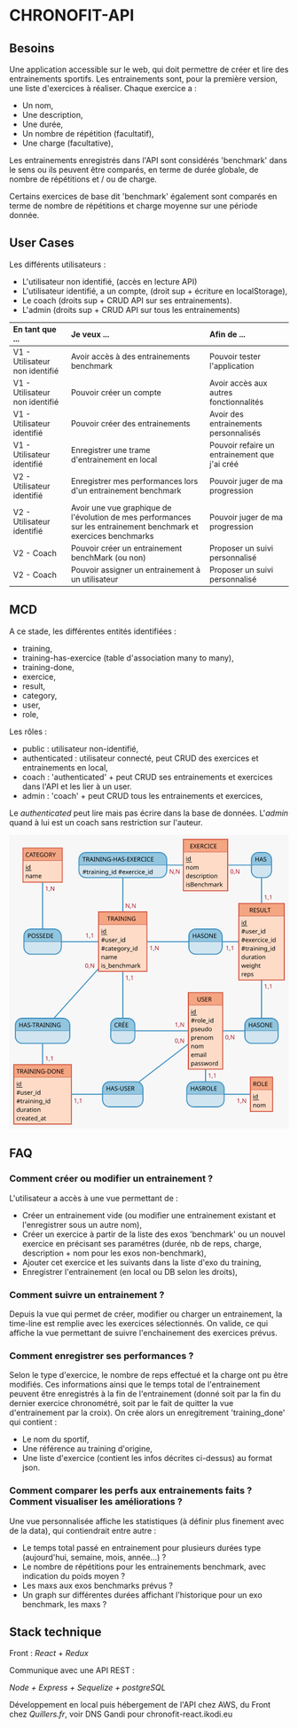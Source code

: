 # CHRONOFIT-API

## Besoins

Une application accessible sur le web, qui doit permettre de créer et lire des entrainements sportifs.
Les entrainements sont, pour la première version, une liste d'exercices à réaliser.
Chaque exercice a :
* Un nom,
* Une description, 
* Une durée,
* Un nombre de répétition (facultatif),
* Une charge (facultative),

Les entrainements enregistrés dans l'API sont considérés 'benchmark' dans le sens ou ils peuvent être comparés, en terme de durée globale, de nombre de répétitions et / ou de charge.

Certains exercices de base dit 'benchmark' également sont comparés en terme de nombre de répétitions et charge moyenne sur une période donnée.

## User Cases

Les différents utilisateurs :
* L'utilisateur non identifié, (accès en lecture API)
* L'utilisateur identifié, a un compte, (droit sup + écriture en localStorage),
* Le coach (droits sup + CRUD API sur ses entrainements).
* L'admin (droits sup + CRUD API sur tous les entrainements)

| En tant que ... | Je veux ... | Afin de ...|
| :---| :---| :---|
| V1 - Utilisateur non identifié | Avoir accès à des entrainements benchmark | Pouvoir tester l'application |
| V1 - Utilisateur non identifié | Pouvoir créer un compte | Avoir accès aux autres fonctionnalités |
| V1 - Utilisateur identifié | Pouvoir créer des entrainements | Avoir des entrainements personnalisés |
| V1 - Utilisateur identifié | Enregistrer une trame d'entrainement en local | Pouvoir refaire un entrainement que j'ai créé |
| V2 - Utilisateur identifié | Enregistrer mes performances lors d'un entrainement benchmark | Pouvoir juger de ma progression |
| V2 - Utilisateur identifié | Avoir une vue graphique de l'évolution de mes performances sur les entrainement benchmark et exercices benchmarks | Pouvoir juger de ma progression |
| V2 - Coach | Pouvoir créer un entrainement benchMark (ou non) | Proposer un suivi personnalisé |
| V2 - Coach | Pouvoir assigner un entrainement à un utilisateur | Proposer un suivi personnalisé |

## MCD

A ce stade, les différentes entités identifiées :
* training,
* training-has-exercice (table d'association many to many),
* training-done,
* exercice,
* result,
* category,
* user,
* role,

Les rôles :
* public : utilisateur non-identifié,
* authenticated : utilisateur connecté, peut CRUD des exercices et entrainements en local,
* coach : 'authenticated' + peut CRUD ses entrainements et exercices dans l'API et les lier à un user.
* admin : 'coach' + peut CRUD tous les entrainements et exercices,

Le _authenticated_ peut lire mais pas écrire dans la base de données.
L'_admin_ quand à lui est un coach sans restriction sur l'auteur.

![mocodo de chronofit-react](./docs/mocodo/MCD.svg)

## FAQ
### Comment créer ou modifier un entrainement ?
L'utilisateur a accès à une vue permettant de :
* Créer un entrainement vide (ou modifier une entrainement existant et l'enregistrer sous un autre nom),
* Créer un exercice à partir de la liste des exos 'benchmark' ou un nouvel exercice en précisant ses paramétres (durée, nb de reps, charge, description + nom pour les exos non-benchmark),
* Ajouter cet exercice et les suivants dans la liste d'exo du training,
* Enregistrer l'entrainement (en local ou DB selon les droits),

### Comment suivre un entrainement ?
Depuis la vue qui permet de créer, modifier ou charger un entrainement, la time-line est remplie avec les exercices sélectionnés.
On valide, ce qui affiche la vue permettant de suivre l'enchainement des exercices prévus.

### Comment enregistrer ses performances ?
Selon le type d'exercice, le nombre de reps effectué et la charge ont pu être modifiés.
Ces informations ainsi que le temps total de l'entrainement peuvent être enregistrés à la fin de l'entrainement (donné soit par la fin du dernier exercice chronométré, soit par le fait de quitter la vue d'entrainement par la croix).
On crée alors un enregitrement 'training_done' qui contient :
* Le nom du sportif,
* Une référence au training d'origine, 
* Une liste d'exercice (contient les infos décrites ci-dessus) au format json.

### Comment comparer les perfs aux entrainements faits ? Comment visualiser les améliorations ?
Une vue personnalisée affiche les statistiques (à définir plus finement avec de la data), qui contiendrait entre autre :
* Le temps total passé en entrainement pour plusieurs durées type (aujourd'hui, semaine, mois, année...) ?
* Le nombre de répétitions pour les entrainements benchmark, avec indication du poids moyen ?
* Les maxs aux exos benchmarks prévus ?
* Un graph sur différentes durées affichant l'historique pour un exo benchmark, les maxs ?

## Stack technique

Front : _React_ + _Redux_

Communique avec une API REST :

_Node + Express + Sequelize + postgreSQL_

Développement en local puis hébergement de l'API chez AWS, du Front chez _Quillers.fr_, voir DNS Gandi pour chronofit-react.ikodi.eu

